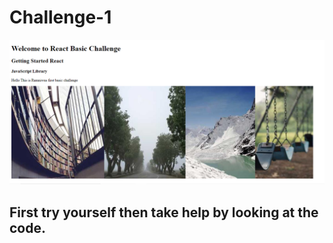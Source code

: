 # Challenge-1

![](images/chalenge1.png)

## First try yourself then take help by looking at the code.